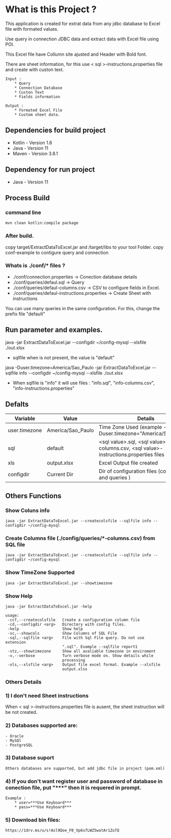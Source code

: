 # What is this Project ?

This application is created for extrat data from any jdbc database to Excel file with formated values.

Use query in connection JDBC data and extract data with Excel file using POI. 

This Excel file have Collumn site ajusted and Header with Bold font.

There are sheet information, for this use < sql >-instructions.properties file and create with custon text.  

    Input :  
        * Query
        * Connection Database
        * Custon Text
        * Fields information

    Output :
        * Formated Excel File
        * Custom sheet data.

## Dependencies for build project

  * Kotlin - Version 1.6
  * Java   - Version 11
  * Maven  - Version 3.8.1

## Dependency for run project

  * Java   - Version 11

## Process Build

### command line
    mvn clean kotlin:compile package

### After build.

copy target/ExtractDataToExcel.jar and /target/libs to your tool Folder.
copy conf-example to contigure query and connection

### Whats is ./conf/* files ?

   + ./conf/connection.properties -> Conection database details
   + ./conf/queries/defaul.sql    -> Query
   + ./conf/queries/defaul-columns.csv    -> CSV to configure fields in Excel.
   + ./conf/queries/defaul-instructions.properties    -> Create Sheet with instructions

You can use many queries in the same configuration. 
For this, change the prefix file "default"

## Run parameter and examples. 

java  -jar ExtractDataToExcel.jar --configdir ~/config-mysql --xlsfile ./out.xlsx

   - sqlfile when is not present, the value is "default" 

java -Duser.timezone=America/Sao_Paulo -jar ExtractDataToExcel.jar --sqlfile info --configdir ~/config-mysql --xlsfile ./out.xlsx

   - When sqlfile is "info" it will use files : "info.sql", "info-columns.csv", "info-instructions.properties"

## Defalts

| Variable      | Value             | Details                                                                                   | 
|---------------|-------------------|-------------------------------------------------------------------------------------------|
| user.timezone | America/Sao_Paulo | Time Zone Used        (example -Duser.timezone\="America/Sao_Paulo")                      |
| sql           | default           | \<sql value\>.sql, \<sql value\>-columns.csv, \<sql value\>-instructions.properties files |
| xls           | output.xlsx       | Excel Output file created                                                                 |                                                               
| configdir     | Current Dir       | Dir of configuration files (connection and queries )                                      |

## Others Functions

### Show Coluns info

    java -jar ExtractDataToExcel.jar --createcolsfile --sqlfile info --configdir ~/config-mysql

### Create Columns file (./config/queries/*-columns.csv) from SQL file

    java -jar ExtractDataToExcel.jar --createcolsfile --sqlfile info --configdir ~/config-mysql

### Show TimeZone Supported

    java -jar ExtractDataToExcel.jar --showtimezone

### Show Help

```
java -jar ExtractDataToExcel.jar -help

usage:
 -ccf,--createcolsfile   Create a configuration column file
 -cd,--configdir <arg>   Directory with config files.
 -help                   Show help
 -sc,--showcols          Show Columns of SQL File
 -sql,--sqlfile <arg>    File with Sql File query. Do not use extension
                         ".sql". Example --sqlfile report1
 -stz,--showtimezone     Show all avaliable timezone in enviroment
 -v,--verbose            Turn verbose mode on. Show details while
                         processing
 -xls,--xlsfile <arg>    Output file excel format. Example --xlsfile
                         output.xlsx
```                           

### Others Details

### 1) I don't need Sheet instructions
   When < sql >-instructions.properties file is ausent, the sheet instruction will be not created.

### 2) Databases supported are:
    - Oracle
    - MySQl
    - PostgreSQL

### 3) Database suport 
    Others databases are supported, but add jdbc file in project (pom.xml)

### 4) If you don't want register user and password of database in conection file, put "***" then it is requered in prompt.
    Example :
        * user=***Use Keyboard***
        * pass=***Use Keyboard***
        
### 5) Download bin files:
    https://1drv.ms/u/s!Asl9Qoe_F0_Vp6sfLWZ5watAr1Zo7Q
